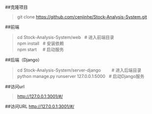 ##克隆项目
 >git clone https://github.com/cenjinhe/Stock-Analysis-System.git

##前端
 >cd Stock-Analysis-System/web    &nbsp;&nbsp;# 进入前端目录\
 >npm install                     &nbsp;&nbsp;# 安装依赖\
 >npm start                       &nbsp;&nbsp;&nbsp;&nbsp;# 启动服务

##后端（Django）
 >cd Stock-Analysis-System/server-django          &nbsp;&nbsp;&nbsp;&nbsp;&nbsp;&nbsp;&nbsp;&nbsp;# 进入后端目录\
 >python manage.py runserver 127.0.0.1:5000       &nbsp;&nbsp;# 启动Django服务

##访问url
 >http://127.0.0.1:3001/#/

##访问URL
 http://127.0.0.1:3001/#/

